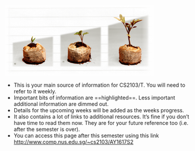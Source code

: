 <img src="images/growingPlant.png" width="400">

* This is your main source of information for CS2103/T. You will need to refer to it weekly.
* Important bits of information are ==highlighted==. Less important additional information are dimmed out.
* Details for the upcoming weeks will be added as the weeks progress.
* It also contains a lot of links to additional resources. It’s fine if you don’t have time to read them now. They are for your future reference too (i.e. after the semester is over).
* You can access this page after this semester using this link http://www.comp.nus.edu.sg/~cs2103/AY1617S2
